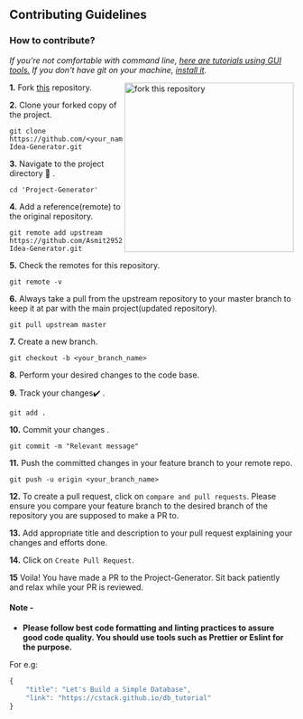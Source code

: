 ## Contributing Guidelines

### How to **contribute**?

_If you're not comfortable with command line, [here are tutorials using GUI tools.](#tutorials-using-other-tools)_
_If you don't have git on your machine, [install it](https://help.github.com/articles/set-up-git/)._

<img align="right" width="300" src="https://firstcontributions.github.io/assets/Readme/fork.png" alt="fork this repository" />

**1.**  Fork [this](https://github.com/Asmit2952/Project-Idea-Generator.git) repository.

**2.**  Clone your forked copy of the project.

```
git clone  https://github.com/<your_name>/Project-Idea-Generator.git
```

**3.** Navigate to the project directory :file_folder: .

```
cd 'Project-Generator'
```

**4.** Add a reference(remote) to the original repository.

```
git remote add upstream https://github.com/Asmit2952/Project-Idea-Generator.git
```

**5.** Check the remotes for this repository.
```
git remote -v
```

**6.** Always take a pull from the upstream repository to your master branch to keep it at par with the main project(updated repository).

```
git pull upstream master
```

**7.** Create a new branch.

```
git checkout -b <your_branch_name>
```

**8.** Perform your desired changes to the code base.

**9.** Track your changes:heavy_check_mark: .

```
git add .
```

**10.** Commit your changes .

```
git commit -m "Relevant message"
```

**11.** Push the committed changes in your feature branch to your remote repo.
```
git push -u origin <your_branch_name>
```

**12.** To create a pull request, click on `compare and pull requests`. Please ensure you compare your feature branch to the desired branch of the repository you are supposed to make a PR to.


**13.** Add appropriate title and description to your pull request explaining your changes and efforts done.


**14.** Click on `Create Pull Request`.


**15** Voila! You have made a PR to the Project-Generator. Sit back patiently and relax while your PR is reviewed.

#### Note -
-   **Please follow best code formatting and linting practices to assure good code quality. You should use tools such as Prettier or Eslint for the purpose.**

For e.g:

```javascript
{
    "title": "Let's Build a Simple Database",
    "link": "https://cstack.github.io/db_tutorial"
}
```